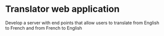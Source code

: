 # Translator web application

Develop a server with end points that allow users to translate from English to French and from French to English
